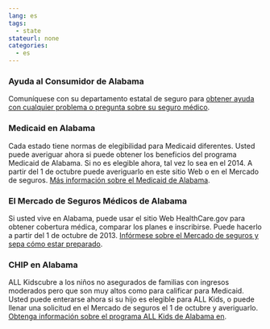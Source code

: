 ```yaml
--- 
lang: es 
tags: 
  - state
stateurl: none 
categories: 
  - es
--- 
```


### Ayuda al Consumidor de Alabama

Comuníquese con su departamento estatal de seguro para [obtener ayuda con cualquier problema o pregunta sobre su seguro médico](http://www.aldoi.gov/ContactUs.aspx). 

### Medicaid en Alabama

Cada estado tiene normas  de elegibilidad para Medicaid diferentes.  Usted puede averiguar ahora si puede obtener los beneficios del programa Medicaid de Alabama. Si no es elegible ahora, tal vez lo sea en el 2014. A partir del 1 de octubre puede averiguarlo en este sitio Web o en el Mercado de seguros. [Más información sobre el Medicaid de Alabama](http://www.medicaid.alabama.gov/). 

###  El Mercado de Seguros Médicos de Alabama

Si usted vive en Alabama, puede usar el sitio Web HealthCare.gov para obtener cobertura médica, comparar los planes e inscribirse. Puede hacerlo a partir del 1 de octubre de 2013. [Infórmese sobre el Mercado de seguros y sepa cómo estar preparado](/es/how-can-i-get-ready-to-enroll-in-the-marketplace/). 

### CHIP en Alabama

ALL Kidscubre a los niños no asegurados de familias con ingresos moderados pero que son muy altos como para calificar para Medicaid. Usted puede enterarse ahora si su hijo es elegible para ALL Kids, o puede llenar una solicitud en el Mercado de seguros el 1 de octubre y averiguarlo. [Obtenga información sobre el programa ALL Kids de Alabama en](http://www.adph.org/allkids/).
